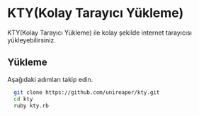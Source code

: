 
# KTY(Kolay Tarayıcı Yükleme)


KTY(Kolay Tarayıcı Yükleme) ile kolay şekilde internet tarayıcısı yükleyebilirsiniz.



## Yükleme 

Aşağıdaki adımları takip edin.

```bash 
  git clone https://github.com/unireaper/kty.git
  cd kty
  ruby kty.rb
```
    
